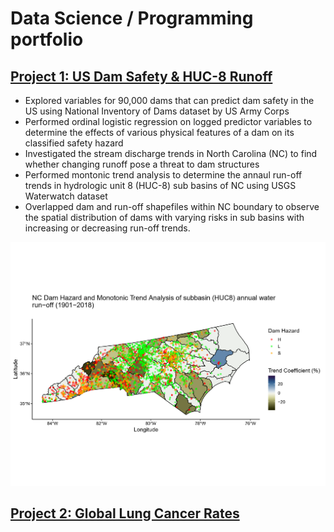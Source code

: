 # Data Science / Programming portfolio

## [Project 1: US Dam Safety & HUC-8 Runoff](https://github.com/PierreMishra/US_Dam_Safety_ENV.872)
* Explored variables for 90,000 dams that can predict dam safety in the US using National Inventory of Dams dataset by US Army Corps
* Performed ordinal logistic regression on logged predictor variables to determine the effects of various physical features of a dam on its classified safety hazard
* Investigated the stream discharge trends in North Carolina (NC) to find whether changing runoff pose a threat to dam structures
* Performed montonic trend analysis to determine the annaul run-off trends in hydrologic unit 8 (HUC-8) sub basins of NC using USGS Waterwatch dataset
* Overlapped dam and run-off shapefiles within NC boundary to observe the spatial distribution of dams with varying risks in sub basins with increasing or decreasing run-off trends.

![](/images/project_1_1.png)

## [Project 2: Global Lung Cancer Rates](https://github.com/PierreMishra/Lung_Cancer_Rates_ENV.710)


